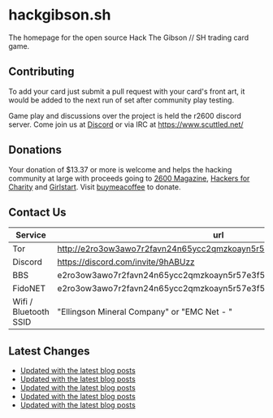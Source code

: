 # hackgibson.sh
The homepage for the open source Hack The Gibson // SH trading card game.


## Contributing

To add your card just submit a pull request with your card's front art, it would be added to the next run of set after community play testing.

Game play and discussions over the project is held the r2600 discord server. Come join us at [Discord](https://discord.com/invite/9hABUzz) or via IRC at https://www.scuttled.net/


## Donations

Your donation of $13.37 or more is welcome and helps the hacking community at large with proceeds going to [2600 Magazine](https://2600.com/), [Hackers for Charity](https://hackersforcharity.org) and [Girlstart](https://girlstart.org).  Visit [buymeacoffee](https://www.buymeacoffee.com/hackgibson.sh) to donate.


## Contact Us

Service | url
-|-
Tor | http://e2ro3ow3awo7r2favn24n65ycc2qmzkoayn5r57e3f56nvjwdcgg32ad.onion
Discord | https://discord.com/invite/9hABUzz
BBS | e2ro3ow3awo7r2favn24n65ycc2qmzkoayn5r57e3f56nvjwdcgg32ad.onion:23
FidoNET | e2ro3ow3awo7r2favn24n65ycc2qmzkoayn5r57e3f56nvjwdcgg32ad.onion:24554
Wifi / Bluetooth SSID | "Ellingson Mineral Company" or "EMC Net - <fidonet address>"

## Latest Changes
<!-- BLOG-POST-LIST:START -->
- [Updated with the latest blog posts](https://github.com/DFW2600/hackgibson.sh/commit/3891b7f1cf407efc8deb4e49d53aba6def2d4995)
- [Updated with the latest blog posts](https://github.com/DFW2600/hackgibson.sh/commit/6b7f25041bc19665cf1d9ec07a93fc764f38d4d7)
- [Updated with the latest blog posts](https://github.com/DFW2600/hackgibson.sh/commit/fc14734fcc525cc76724a55f615a232fb6c57ba9)
- [Updated with the latest blog posts](https://github.com/DFW2600/hackgibson.sh/commit/db5d9bfda73d1abe80039eadc70022fec22ae274)
- [Updated with the latest blog posts](https://github.com/DFW2600/hackgibson.sh/commit/045a7857b7512e8e1ceff89fe316636b10436e54)
<!-- BLOG-POST-LIST:END -->
